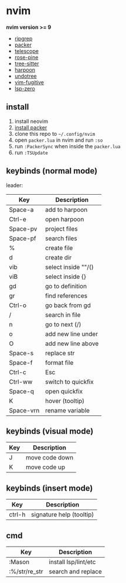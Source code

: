 # nvim

**nvim version >= 9**

* [ripgrep](https://github.com/BurntSushi/ripgrep)
* [packer](https://github.com/wbthomason/packer.nvim)
* [telescope](https://github.com/nvim-telescope/telescope.nvim)
* [rose-pine](https://github.com/rose-pine/neovim)
* [tree-sitter](https://github.com/tree-sitter/tree-sitter)
* [harpoon](https://github.com/ThePrimeagen/harpoon)
* [undotree](https://github.com/mbbill/undotree)
* [vim-fugitive](https://github.com/tpope/vim-fugitive)
* [lsp-zero](https://github.com/VonHeikemen/lsp-zero.nvim)


## install

1. install neovim
2. [install packer](https://github.com/wbthomason/packer.nvim?tab=readme-ov-file#quickstart)
3. clone this repo to `~/.config/nvim`
4. open `packer.lua` in nvim and run `:so` 
5. run `:PackerSync` when inside the `packer.lua`
6. run `:TSUpdate` 


## keybinds (normal mode)
leader: <space>

| Key           | Description         |
| ------------- | ------------------- |
| Space-a       | add to harpoon      |
| Ctrl-e        | open harpoon        |
| Space-pv      | project files       |
| Space-pf      | search files        |
| %             | create file         |
| d             | create dir          |
| vib           | select inside ""/() |
| viB           | select inside {}    |
| gd            | go to definition    |
| gr            | find references     |
| Ctrl-o        | go back from gd     |
| /             | search in file      |
| n             | go to next (/)      |
| o             | add new line under  |
| O             | add new line above  |
| Space-s       | replace str         |
| Space-f       | format file         |
| Ctrl-c        | Esc                 |
| Ctrl-ww       | switch to quickfix  |
| Space-q       | open quickfix       |
| K             | hover (tooltip)     |
| Space-vrn     | rename variable     |

## keybinds (visual mode)
| Key           | Description         |
| ------------- | ------------------- |
| J             | move code down      |
| K             | move code up        |

## keybinds (insert mode)
| Key           | Description              |
| ------------- | ------------------------ |
| ctrl-h        | signature help (tooltip) |

## cmd
| Key           | Description         |
| ------------- | ------------------- |
| :Mason        | install lsp/lint/etc|
| :%/str/re_str | search and replace  |
